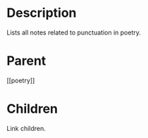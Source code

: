 # Description
Lists all notes related to punctuation in poetry.

# Parent
[[poetry]]

# Children
Link children.